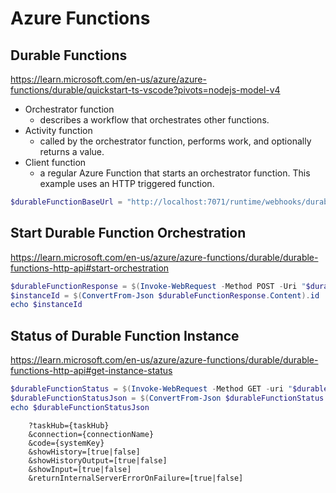 # Azure Functions

## Durable Functions

https://learn.microsoft.com/en-us/azure/azure-functions/durable/quickstart-ts-vscode?pivots=nodejs-model-v4

- Orchestrator function
    - describes a workflow that orchestrates other functions.
- Activity function
    - called by the orchestrator function, performs work, and optionally returns a value.
- Client function
    - a regular Azure Function that starts an orchestrator function. This example uses an HTTP triggered function.

```powershell
$durableFunctionBaseUrl = "http://localhost:7071/runtime/webhooks/durabletask"
```

## Start Durable Function Orchestration

https://learn.microsoft.com/en-us/azure/azure-functions/durable/durable-functions-http-api#start-orchestration

```powershell
$durableFunctionResponse = $(Invoke-WebRequest -Method POST -Uri "$durableFunctionBaseUrl/orchestrators/fanOutFanInDemo")
$instanceId = $(ConvertFrom-Json $durableFunctionResponse.Content).id
echo $instanceId
```

## Status of Durable Function Instance

https://learn.microsoft.com/en-us/azure/azure-functions/durable/durable-functions-http-api#get-instance-status

```powershell
$durableFunctionStatus = $(Invoke-WebRequest -Method GET -uri "$durableFunctionBaseUrl/instances/$instanceId")
$durableFunctionStatusJson = $(ConvertFrom-Json $durableFunctionStatus.Content)
echo $durableFunctionStatusJson
```

```
    ?taskHub={taskHub}
    &connection={connectionName}
    &code={systemKey}
    &showHistory=[true|false]
    &showHistoryOutput=[true|false]
    &showInput=[true|false]
    &returnInternalServerErrorOnFailure=[true|false]
```
